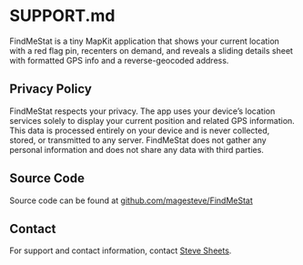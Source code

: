 # SUPPORT.md

FindMeStat is a tiny MapKit application that shows your current location with a red flag pin, recenters on demand, and reveals a sliding details sheet with formatted GPS info and a reverse-geocoded address.

## Privacy Policy

FindMeStat respects your privacy. The app uses your device’s location services solely to display your current position and related GPS information. This data is processed entirely on your device and is never collected, stored, or transmitted to any server. FindMeStat does not gather any personal information and does not share any data with third parties.

## Source Code

Source code can be found at [github.com/magesteve/FindMeStat](https://github.com/magesteve/FindMeStat)

## Contact

For support and contact information, contact [Steve Sheets](mailto:magesteve@mac.com).
